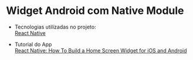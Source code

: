 # Widget Android com Native Module

- Tecnologias utilizadas no projeto:</br>
[React Native](https://reactnative.dev/)</br>

- Tutorial do App</br>
[React Native: How To Build a Home Screen Widget for iOS and Android](https://medium.com/better-programming/react-native-how-to-build-a-home-screen-widget-for-ios-and-android-8b2d7db343cb)</br>